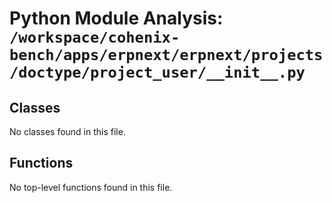 # Python Module Analysis: `/workspace/cohenix-bench/apps/erpnext/erpnext/projects/doctype/project_user/__init__.py`

## Classes

No classes found in this file.


## Functions

No top-level functions found in this file.
